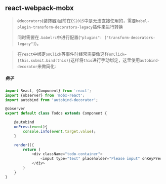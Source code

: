 ## react-webpack-mobx

> `@decorators`(装饰器)目前在`ES2015`中是无法直接使用的，需要`babel-plugin-transform-decorators-legacy`插件来进行转换
>
> 同时需要在`.babelrc`中进行配置(`"plugins": ["transform-decorators-legacy"]`)。

> 在`react`中绑定`onClick`等事件时经常需要像这样`onClick={this.submit.bind(this)}`这样将`this`进行手动绑定，这里使用`autobind-decorator`来做简化:

##### 例子

```javascript
import React, {Component} from 'react';
import {observer} from 'mobx-react';
import autobind from 'autobind-decorator';

@observer
export default class Todos extends Component {

    @autobind
    onPress(event){
        console.info(event.target.value);
    }

    render(){
        return (
            <div className="todo-container">
                <input type="text" placeholder="Please input" onKeyPress={this.onPress}/>
            </div>
        )
    }
}
```
